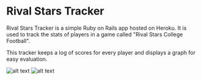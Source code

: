 # Rival Stars Tracker

Rival Stars Tracker is a simple Ruby on Rails app hosted on Heroku. It is used
to track the stats of players in a game called "Rival Stars College Football".

This tracker keeps a log of scores for every player and displays a graph for
easy evaluation.

![alt text](https://imgur.com/2AdSG44.png "Rival Stars Tracker Screenshot")
![alt text](https://imgur.com/P64tYbJ.png "Rival Stars Tracker Screenshot")
